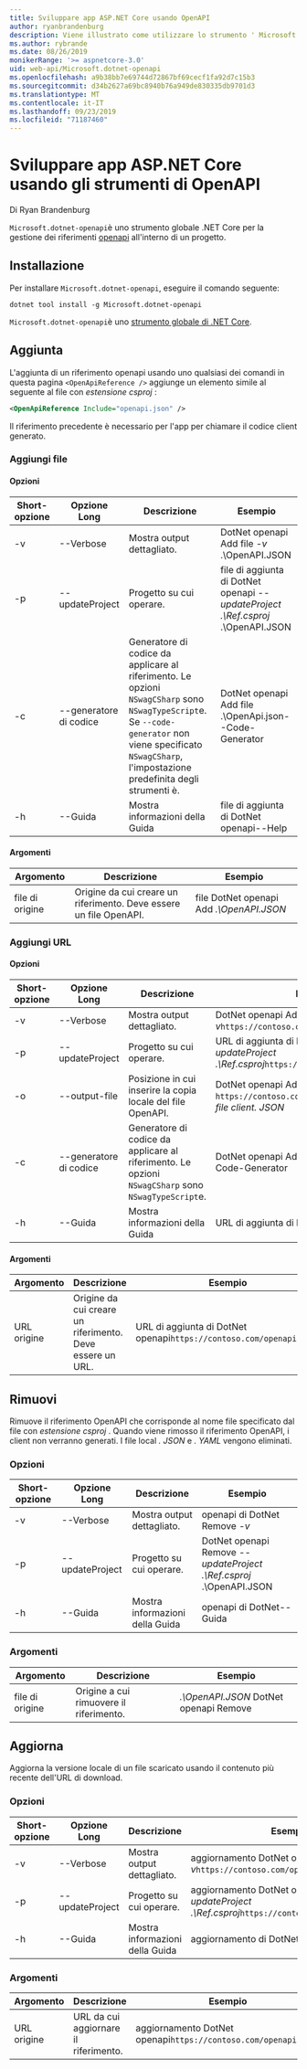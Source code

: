 ```yaml
---
title: Sviluppare app ASP.NET Core usando OpenAPI
author: ryanbrandenburg
description: Viene illustrato come utilizzare lo strumento ' Microsoft. dotnet-openapi ' per aggiungere riferimenti a file OpenAPI.
ms.author: rybrande
ms.date: 08/26/2019
monikerRange: '>= aspnetcore-3.0'
uid: web-api/Microsoft.dotnet-openapi
ms.openlocfilehash: a9b38bb7e69744d72867bf69cecf1fa92d7c15b3
ms.sourcegitcommit: d34b2627a69bc8940b76a949de830335db9701d3
ms.translationtype: MT
ms.contentlocale: it-IT
ms.lasthandoff: 09/23/2019
ms.locfileid: "71187460"
---
```

# <a name="develop-aspnet-core-apps-using-openapi-tools"></a>Sviluppare app ASP.NET Core usando gli strumenti di OpenAPI

Di Ryan Brandenburg

`Microsoft.dotnet-openapi`è uno strumento globale .NET Core per la gestione dei riferimenti [openapi](https://github.com/OAI/OpenAPI-Specification) all'interno di un progetto.

## <a name="installation"></a>Installazione

Per installare `Microsoft.dotnet-openapi`, eseguire il comando seguente:

```console
dotnet tool install -g Microsoft.dotnet-openapi
```

`Microsoft.dotnet-openapi`è uno [strumento globale di .NET Core](/dotnet/core/tools/global-tools).

## <a name="add"></a>Aggiunta

L'aggiunta di un riferimento openapi usando uno qualsiasi dei comandi in questa pagina `<OpenApiReference />` aggiunge un elemento simile al seguente al file con *estensione csproj* :

```xml
<OpenApiReference Include="openapi.json" />
```

Il riferimento precedente è necessario per l'app per chiamare il codice client generato.

<!-- TODO: Restore after https://github.com/aspnet/AspNetCore/issues/12738
### Add Project

#### Options

| Short option | Long option | Description | Example |
|-------|------|-------|---------|
| -v|--verbose | Show verbose output. |dotnet openapi add project *-v* ../Ref/ProjRef.csproj |
| -p|--project | The project to operate on. |dotnet openapi add project *--project .\Ref.csproj* ../Ref/ProjRef.csproj |

#### Arguments

|  Argument  | Description | Example |
|-------------|-------------|---------|
| source-file | The source to create a reference from. Must be a project file. |dotnet openapi add project *../Ref/ProjRef.csproj* | -->

### <a name="add-file"></a>Aggiungi file

#### <a name="options"></a>Opzioni

| Short-opzione| Opzione Long| Descrizione | Esempio |
|-------|------|-------|---------|
| -v|--Verbose | Mostra output dettagliato. |DotNet openapi Add file *-v* .\OpenAPI.JSON |
| -p|--updateProject | Progetto su cui operare. |file di aggiunta di DotNet openapi *--updateProject .\Ref.csproj* .\OpenAPI.JSON |
| -c|--generatore di codice| Generatore di codice da applicare al riferimento. Le opzioni `NSwagCSharp` sono `NSwagTypeScript`e. Se `--code-generator` non viene specificato `NSwagCSharp`, l'impostazione predefinita degli strumenti è.|DotNet openapi Add file .\OpenApi.json--Code-Generator
| -h|--Guida|Mostra informazioni della Guida|file di aggiunta di DotNet openapi--Help|

#### <a name="arguments"></a>Argomenti

|  Argomento  | Descrizione | Esempio |
|-------------|-------------|---------|
| file di origine | Origine da cui creare un riferimento. Deve essere un file OpenAPI. |file DotNet openapi Add *.\OpenAPI.JSON* |

### <a name="add-url"></a>Aggiungi URL

#### <a name="options"></a>Opzioni

| Short-opzione| Opzione Long| Descrizione | Esempio |
|-------|------|-------------|---------|
| -v|--Verbose | Mostra output dettagliato. |DotNet openapi Add URL *-v*`https://contoso.com/openapi.json` |
| -p|--updateProject | Progetto su cui operare. |URL di aggiunta di DotNet openapi *--updateProject .\Ref.csproj*`https://contoso.com/openapi.json` |
| -o|--output-file | Posizione in cui inserire la copia locale del file OpenAPI. |DotNet openapi Add URL `https://contoso.com/openapi.json` *--output-file client. JSON* |
| -c|--generatore di codice| Generatore di codice da applicare al riferimento. Le opzioni `NSwagCSharp` sono `NSwagTypeScript`e. |DotNet openapi Add file .\OpenApi.json--Code-Generator
| -h|--Guida|Mostra informazioni della Guida|URL di aggiunta di DotNet openapi--Help|

#### <a name="arguments"></a>Argomenti

|  Argomento  | Descrizione | Esempio |
|-------------|-------------|---------|
| URL origine | Origine da cui creare un riferimento. Deve essere un URL. |URL di aggiunta di DotNet openapi`https://contoso.com/openapi.json` |

## <a name="remove"></a>Rimuovi

Rimuove il riferimento OpenAPI che corrisponde al nome file specificato dal file con *estensione csproj* . Quando viene rimosso il riferimento OpenAPI, i client non verranno generati. I file local *. JSON* e *. YAML* vengono eliminati.

### <a name="options"></a>Opzioni

| Short-opzione| Opzione Long| Descrizione| Esempio |
|-------|------|------------|---------|
| -v|--Verbose | Mostra output dettagliato. |openapi di DotNet Remove *-v*|
| -p|--updateProject | Progetto su cui operare. |DotNet openapi Remove *--updateProject .\Ref.csproj* .\OpenAPI.JSON |
| -h|--Guida|Mostra informazioni della Guida|openapi di DotNet--Guida|

### <a name="arguments"></a>Argomenti

|  Argomento  | Descrizione| Esempio |
| ------------|------------|---------|
| file di origine | Origine a cui rimuovere il riferimento. |*.\OpenAPI.JSON* DotNet openapi Remove |

## <a name="refresh"></a>Aggiorna

Aggiorna la versione locale di un file scaricato usando il contenuto più recente dell'URL di download.

### <a name="options"></a>Opzioni

| Short-opzione| Opzione Long| Descrizione | Esempio |
|-------|------|-------------|---------|
| -v|--Verbose | Mostra output dettagliato. | aggiornamento DotNet openapi *-v*`https://contoso.com/openapi.json` |
| -p|--updateProject | Progetto su cui operare. | aggiornamento DotNet openapi *--updateProject .\Ref.csproj*`https://contoso.com/openapi.json` |
| -h|--Guida|Mostra informazioni della Guida|aggiornamento di DotNet openapi--Help|

### <a name="arguments"></a>Argomenti

|  Argomento  | Descrizione | Esempio |
| ------------|-------------|---------|
| URL origine | URL da cui aggiornare il riferimento. | aggiornamento DotNet openapi`https://contoso.com/openapi.json` |
